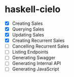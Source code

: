 # haskell-cielo

- [x] Creating Sales
- [x] Querying Sales
- [x] Updating Sales
- [x] Creating Recurrent Sales
- [ ] Cancelling Recurrent Sales
- [ ] Listing Endpoints
- [ ] Generating Swagger
- [ ] Generating Internal API
- [ ] Generating JavaScript
